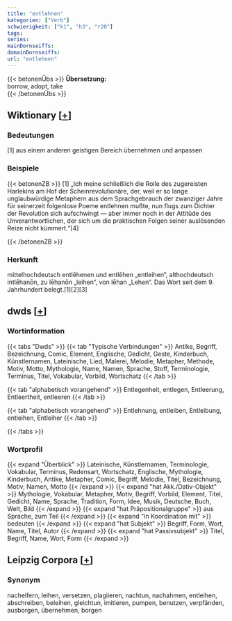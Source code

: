 ```yaml
---
title: "entlehnen"
kategorien: ["Verb"]
schwierigkeit: ["k1", "h3", "r20"]
tags:
series:
mainDornseiffs:
domainDornseiffs:
url: "entlehnen"
---
```


{{< betonenÜbs >}}
**Übersetzung:**  
borrow, adopt, take  
{{< /betonenÜbs >}}

## Wiktionary [[+](https://de.wiktionary.org/wiki/entlehnen)]

### Bedeutungen
[1] aus einem anderen geistigen Bereich übernehmen und anpassen  

### Beispiele
{{< betonenZB >}}
[1] „Ich meine schließlich die Rolle des zugereisten Harlekins am Hof der Scheinrevolutionäre, der, weil er so lange unglaubwürdige Metaphern aus dem Sprachgebrauch der zwanziger Jahre für seinerzeit folgenlose Poeme entlehnen mußte, nun flugs zum Dichter der Revolution sich aufschwingt — aber immer noch in der Attitüde des Unverantwortlichen, der sich um die praktischen Folgen seiner auslösenden Reize nicht kümmert.“[4]  

{{< /betonenZB >}}
### Herkunft
mittelhochdeutsch entlēhenen und entlēhen „entleihen“, althochdeutsch intlēhanōn, zu lēhanōn „leihen“, von  lēhan „Lehen“. Das Wort seit dem 9. Jahrhundert belegt.[1][2][3]  



## dwds [[+](https://www.dwds.de/wb/entlehnen)]

### Wortinformation
{{< tabs "Dwds" >}}
{{< tab "Typische Verbindungen" >}}
Antike, Begriff, Bezeichnung, Comic, Element, Englische, Gedicht, Geste, Kinderbuch, Künstlernamen, Lateinische, Lied, Malerei, Melodie, Metapher, Methode, Motiv, Motto, Mythologie, Name, Namen, Sprache, Stoff, Terminologie, Terminus, Titel, Vokabular, Vorbild, Wortschatz
{{< /tab >}}

{{< tab "alphabetisch vorangehend" >}}
Entlegenheit, entlegen, Entleerung, Entleertheit, entleeren
{{< /tab >}}

{{< tab "alphabetisch vorangehend" >}}
Entlehnung, entleiben, Entleibung, entleihen, Entleiher
{{< /tab >}}

{{< /tabs >}}

### Wortprofil
{{< expand "Überblick" >}} Lateinische, Künstlernamen, Terminologie, Vokabular, Terminus, Redensart, Wortschatz, Englische, Mythologie, Kinderbuch, Antike, Metapher, Comic, Begriff, Melodie, Titel, Bezeichnung, Motiv, Namen, Motto {{< /expand >}}
{{< expand "hat Akk./Dativ-Objekt" >}} Mythologie, Vokabular, Metapher, Motiv, Begriff, Vorbild, Element, Titel, Gedicht, Name, Sprache, Tradition, Form, Idee, Musik, Deutsche, Buch, Welt, Bild {{< /expand >}}
{{< expand "hat Präpositionalgruppe" >}} aus Sprache, zum Teil {{< /expand >}}
{{< expand "in Koordination mit" >}} bedeuten {{< /expand >}}
{{< expand "hat Subjekt" >}} Begriff, Form, Wort, Name, Titel, Autor {{< /expand >}}
{{< expand "hat Passivsubjekt" >}} Titel, Begriff, Name, Wort, Form {{< /expand >}}

## Leipzig Corpora [[+](https://corpora.uni-leipzig.de/en/res?word=entlehnen&corpusId=deu_newscrawl-public_2018)]


### Synonym
nacheifern, leihen, versetzen, plagiieren, nachtun, nachahmen, entleihen, abschreiben, beleihen, gleichtun, imitieren, pumpen, benutzen, verpfänden, ausborgen, übernehmen, borgen

